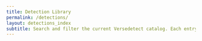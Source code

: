 ```yaml
---
title: Detection Library
permalink: /detections/
layout: detections_index
subtitle: Search and filter the current Versedetect catalog. Each entry ships with ready-to-run SPL, enrichment logic, and tuning guidance.
---
```

